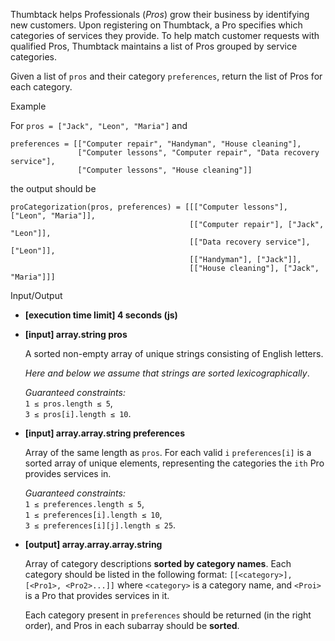 
Thumbtack helps Professionals (_Pros_) grow their business by identifying new customers. Upon registering on Thumbtack, a Pro specifies which categories of services they provide. To help match customer requests with qualified Pros, Thumbtack maintains a list of Pros grouped by service categories.

Given a list of  `pros`  and their category  `preferences`, return the list of Pros for each category.

Example

For  `pros = ["Jack", "Leon", "Maria"]`  and

```
preferences = [["Computer repair", "Handyman", "House cleaning"],
               ["Computer lessons", "Computer repair", "Data recovery service"],
               ["Computer lessons", "House cleaning"]]

```

the output should be

```
proCategorization(pros, preferences) = [[["Computer lessons"], ["Leon", "Maria"]],
                                        [["Computer repair"], ["Jack", "Leon"]],
                                        [["Data recovery service"], ["Leon"]],
                                        [["Handyman"], ["Jack"]],
                                        [["House cleaning"], ["Jack", "Maria"]]]

```

Input/Output

-   **[execution time limit] 4 seconds (js)**
    
-   **[input] array.string pros**
    
    A sorted non-empty array of unique strings consisting of English letters.
    
    _Here and below we assume that strings are sorted  lexicographically_.
    
    _Guaranteed constraints:_  
    `1 ≤ pros.length ≤ 5`,  
    `3 ≤ pros[i].length ≤ 10`.
    
-   **[input] array.array.string preferences**
    
    Array of the same length as  `pros`. For each valid  `i`  `preferences[i]`  is a sorted array of unique elements, representing the categories the  `ith`  Pro provides services in.
    
    _Guaranteed constraints:_  
    `1 ≤ preferences.length ≤ 5`,  
    `1 ≤ preferences[i].length ≤ 10`,  
    `3 ≤ preferences[i][j].length ≤ 25`.
    
-   **[output] array.array.array.string**
    
    Array of category descriptions  **sorted by category names**. Each category should be listed in the following format:  `[[<category>], [<Pro1>, <Pro2>...]]`  where  `<category>`  is a category name, and  `<Proi>`  is a Pro that provides services in it.
    
    Each category present in  `preferences`  should be returned (in the right order), and Pros in each subarray should be  **sorted**.
